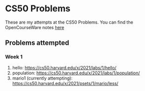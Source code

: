 # CS50 Problems

These are my attempts at the CS50 Problems.  You can find the OpenCourseWare notes [here](https://cs50.harvard.edu/x/2021/)

## Problems attempted

### Week 1
1. hello: https://cs50.harvard.edu/x/2021/labs/1/hello/
1. population: https://cs50.harvard.edu/x/2021/labs/1/population/
1. mario1 (currently attempting): https://cs50.harvard.edu/x/2021/psets/1/mario/less/
